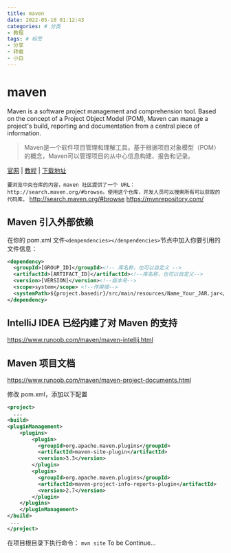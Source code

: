 ```yaml
---
title: maven
date: 2022-05-10 01:12:43
categories: # 分类
- 教程
tags: # 标签
- 分享
- 转载
- 小白
---
```

# maven
Maven is a software project management and comprehension tool. Based on the concept of a Project Object Model (POM), Maven can manage a project's build, reporting and documentation from a central piece of information.  
> Maven是一个软件项目管理和理解工具。基于根据项目对象模型（POM）的概念，Maven可以管理项目的从中心信息构建、报告和记录。  

[官网](https://maven.apache.org/) | [教程](https://www.runoob.com/maven/maven-setup.html) | [下载地址](https://maven.apache.org/download.cgi)  

`要浏览中央仓库的内容，maven 社区提供了一个 URL：http://search.maven.org/#browse。使用这个仓库，开发人员可以搜索所有可以获取的代码库。`
http://search.maven.org/#browse https://mvnrepository.com/  

## Maven 引入外部依赖
在你的 pom.xml 文件`<denpendencies></denpendencies>`节点中加入你要引用的文件信息：
```xml
<dependency>
  <groupId>[GROUP_ID]</groupId><!-- 库名称，也可以自定义 -->
  <artifactId>[ARTIFACT_ID]</artifactId><!--库名称，也可以自定义-->
  <version>[VERSION]</version><!--版本号-->
  <scope>system</scope> <!--作用域-->
  <systemPath>${project.basedir}/src/main/resources/Name_Your_JAR.jar</systemPath> <!--项目根目录下的lib文件夹下-->
</dependency>
```
## IntelliJ IDEA 已经内建了对 Maven 的支持
https://www.runoob.com/maven/maven-intellij.html

## Maven 项目文档
https://www.runoob.com/maven/maven-project-documents.html  

修改 pom.xml，添加以下配置
```xml
<project>
  ...
<build>
<pluginManagement>
    <plugins>
        <plugin>
          <groupId>org.apache.maven.plugins</groupId>
          <artifactId>maven-site-plugin</artifactId>
          <version>3.3</version>
        </plugin>
        <plugin>
          <groupId>org.apache.maven.plugins</groupId>
          <artifactId>maven-project-info-reports-plugin</artifactId>
          <version>2.7</version>
        </plugin>
    </plugins>
    </pluginManagement>
</build>
 ...
</project>
```
在项目根目录下执行命令：
`mvn site`
To be Continue...
